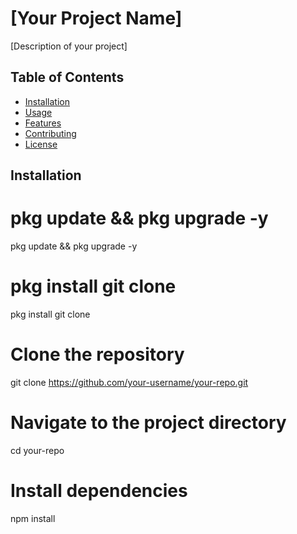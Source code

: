 # [Your Project Name]

[Description of your project]

## Table of Contents

- [Installation](#installation)
- [Usage](#usage)
- [Features](#features)
- [Contributing](#contributing)
- [License](#license)

## Installation

# pkg update && pkg upgrade -y
pkg update && pkg upgrade -y
# pkg install git clone
 pkg install git clone
# Clone the repository
git clone https://github.com/your-username/your-repo.git

# Navigate to the project directory
cd your-repo

# Install dependencies
npm install
